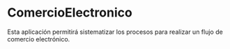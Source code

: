 # ComercioElectronico
Esta aplicación permitirá sistematizar los procesos para realizar un flujo de comercio electrónico.
